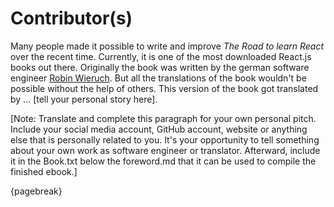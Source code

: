 # Contributor(s)

Many people made it possible to write and improve *The Road to learn React* over the recent time. Currently, it is one of the most downloaded React.js books out there. Originally the book was written by the german software engineer [Robin Wieruch](https://www.robinwieruch.de/). But all the translations of the book wouldn't be possible without the help of others. This version of the book got translated by ... [tell your personal story here].

[Note: Translate and complete this paragraph for your own personal pitch. Include your social media account, GitHub account, website or anything else that is personally related to you. It's your opportunity to tell something about your own work as software engineer or translator. Afterward, include it in the Book.txt below the foreword.md that it can be used to compile the finished ebook.]

{pagebreak}